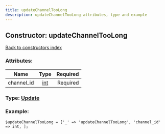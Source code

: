 ```yaml
---
title: updateChannelTooLong
description: updateChannelTooLong attributes, type and example
---
```

## Constructor: updateChannelTooLong  
[Back to constructors index](index.md)



### Attributes:

| Name     |    Type       | Required |
|----------|:-------------:|---------:|
|channel\_id|[int](../types/int.md) | Required|



### Type: [Update](../types/Update.md)


### Example:

```
$updateChannelTooLong = ['_' => 'updateChannelTooLong', 'channel_id' => int, ];
```  

